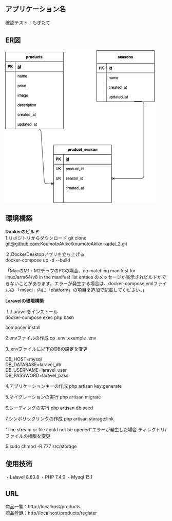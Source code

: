 ## アプリケーション名
確認テスト：もぎたて
## ER図
![ER図](ER.drawio.png)
## 環境構築

**Dockerのビルド** <br>
1.リポジトリからダウンロード
git clone git@github.com:KoumotoAkiko/koumotoAkiko-kadai_2.git

２.DockerDesktopアプリを立ち上げる<br>
docker-compose up -d --build

「MacのM1・M2チップのPCの場合、no matching manifest for linux/arm64/v8 in the manifest list
entties のメッセージか表示されビルドができないことがあります。エラーが発生する場合は、docker-compose.ymlファイルの
「mysql」内に「platform」の項目を追加で記載してください。」


**Laravelの環境構築**

１.Laravelをインストール<br>
docker-compose exec php bash

composer install


2.envファイルの作成
cp .env .example .env


3..envファイルに以下のDBの設定を変更

DB_HOST=mysql<br>
DB_DATABASE=laravel_db<br>
DB_USERNAME=laravel_user<br>
DB_PASSWORD=laravel_pass

4.アプリケーションキーの作成
php artisan key:generate

5.マイグレーションの実行
php artisan migrate

6.シーディングの実行
php artisan db:seed

7.シンボリックリンクの作成
php artisan storage:link<br>

"The stream or file could not be opened"エラーが発生した場合
ディレクトリ/ファイルの権限を変更

$ sudo chmod -R 777 src/storage


## 使用技術
・Lalavel 8.83.8
・PHP 7.4.9
・Mysql 15.1

## URL

商品一覧：http://localhost/products <br>
商品登録：http//localhost/products/register

